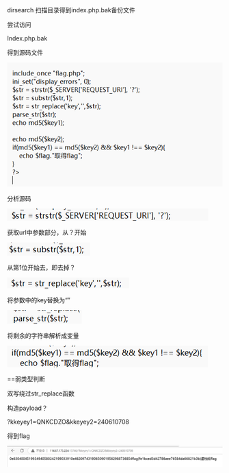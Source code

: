 dirsearch 扫描目录得到index.php.bak备份文件

尝试访问

Index.php.bak

得到源码文件

![image-20250308193902436](./assets/image-20250308193902436.png)

分析源码

![image-20250308193913370](./assets/image-20250308193913370.png)

获取url中参数部分，从？开始

![image-20250308193919638](./assets/image-20250308193919638.png)

从第1位开始去，即去掉？

![image-20250308193925211](./assets/image-20250308193925211.png)

将参数中的key替换为“”

![image-20250308193931399](./assets/image-20250308193931399.png)

将剩余的字符串解析成变量

![image-20250308193940018](./assets/image-20250308193940018.png)



==弱类型判断

双写绕过str_replace函数

构造payload？

?kkeyey1=QNKCDZO&kkeyey2=240610708

得到flag

![image-20250308194003997](./assets/image-20250308194003997.png)